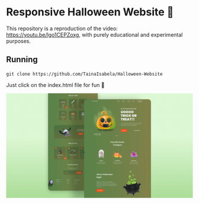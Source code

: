 # Responsive Halloween Website 🎃

This repository is a reproduction of the video: https://youtu.be/lgo1CEPZoxg, with purely educational and experimental purposes.

## Running
```
git clone https://github.com/TainaIsabela/Halloween-Website
```

Just click on the index.html file for fun  🎃



![halloween](/preview.png)
